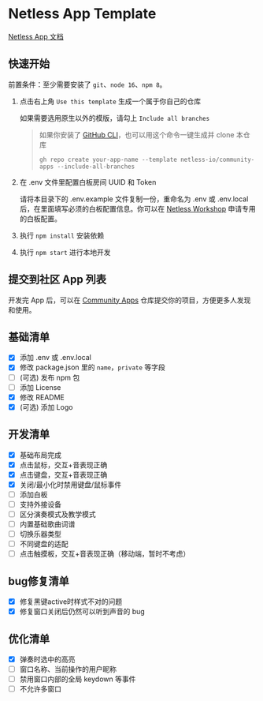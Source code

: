 # Netless App Template

[Netless App 文档](https://github.com/netless-io/window-manager/blob/master/docs/develop-app.md)

## 快速开始

前置条件：至少需要安装了 `git`、`node 16`、`npm 8`。

1.  点击右上角 `Use this template` 生成一个属于你自己的仓库

    如果需要选用原生以外的模版，请勾上 `Include all branches`

    > 如果你安装了 [GitHub CLI](https://cli.github.com)，也可以用这个命令一键生成并 clone 本仓库
    >
    >     gh repo create your-app-name --template netless-io/community-apps --include-all-branches

2.  在 .env 文件里配置白板房间 UUID 和 Token

    请将本目录下的 .env.example 文件复制一份，重命名为 .env 或 .env.local 后，在里面填写必须的白板配置信息。你可以在 [Netless Workshop](https://workshop.netless.link) 申请专用的白板配置。

3.  执行 `npm install` 安装依赖

4.  执行 `npm start` 进行本地开发

## 提交到社区 App 列表

开发完 App 后，可以在 [Community Apps](https://github.com/netless-io/community-apps) 仓库提交你的项目，方便更多人发现和使用。

## 基础清单

- [x] 添加 .env 或 .env.local
- [x] 修改 package.json 里的 `name`，`private` 等字段
- [ ] (可选) 发布 npm 包
- [ ] 添加 License
- [x] 修改 README
- [x] (可选) 添加 Logo

## 开发清单

- [x] 基础布局完成
- [x] 点击鼠标，交互+音表现正确
- [x] 点击键盘，交互+音表现正确
- [x] 关闭/最小化时禁用键盘/鼠标事件
- [ ] 添加白板
- [ ] 支持外接设备
- [ ] 区分演奏模式及教学模式
- [ ] 内置基础歌曲词谱
- [ ] 切换乐器类型
- [ ] 不同键盘的适配
- [ ] 点击触摸板，交互+音表现正确（移动端，暂时不考虑）

## bug修复清单

- [x] 修复黑键active时样式不对的问题
- [x] 修复窗口关闭后仍然可以听到声音的 bug

## 优化清单

- [x] 弹奏时选中的高亮
- [ ] 窗口名称、当前操作的用户昵称
- [ ] 禁用窗口内部的全局 keydown 等事件
- [ ] 不允许多窗口
